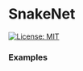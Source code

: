 # SnakeNet

[![License: MIT](https://img.shields.io/badge/License-MIT-blue.svg)](./LICENSE)

### Examples ###
